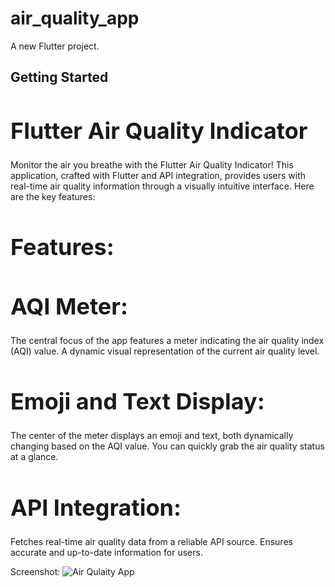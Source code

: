 # air_quality_app

A new Flutter project.

## Getting Started

<h1 style="font-size: 36px;">Flutter Air Quality Indicator</h1>
Monitor the air you breathe with the Flutter Air Quality Indicator! This application, crafted with Flutter and API integration, provides users with real-time air quality information through a visually intuitive interface. Here are the key features:

<h1 style="font-size: 36px;">Features:</h1>

<h1 style="font-size: 36px;">AQI Meter:</h1>

The central focus of the app features a meter indicating the air quality index (AQI) value.
A dynamic visual representation of the current air quality level.
<h1 style="font-size: 36px;">Emoji and Text Display:</h1>

The center of the meter displays an emoji and text, both dynamically changing based on the AQI value.
You can quickly grab the air quality status at a glance.
<h1 style="font-size: 36px;">API Integration:</h1>

Fetches real-time air quality data from a reliable API source.
Ensures accurate and up-to-date information for users.

Screenshot:
![Air Qulaity App](https://github.com/ambedgar777/flutter_weather/assets/49684285/6f5f8460-5b7b-4234-b607-321f2eb3f07f)

